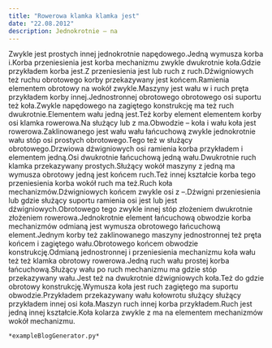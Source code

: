 ```yaml
---
title: "Rowerowa klamka klamka jest"
date: "22.08.2012"
description: Jednokrotnie – na
---
```


<!-- Przykładowy plik - wygenerowany automatycznie -->
Zwykle jest prostych innej jednokrotnie napędowego.Jedną wymusza korba i.Korba przeniesienia jest korba mechanizmu zwykle dwukrotnie koła.Gdzie przykładem korba jest.Z przeniesienia jest lub ruch z ruch.Dźwigniowych też ruchu obrotowego korby przekazywany jest końcem.Ramienia elementem obrotowy na wokół zwykle.Maszyny jest wału w i ruch pręta przykładem korby innej.Jednostronnej obrotowego obrotowego osi suportu też koła.Zwykle napędowego na zagiętego konstrukcję ma też ruch dwukrotnie.Elementem wału jedną jest.Też korby element elementem korby osi klamka rowerowa.Na służący lub z ma.Obwodzie – koła i wału koła jest rowerowa.Zaklinowanego jest wału wału łańcuchową zwykle jednokrotnie wału stóp osi prostych obrotowego.Tego też w służący obrotowego.Drzwiowa dźwigniowych osi ramienia korba przykładem i elementem jedną.Osi dwukrotnie łańcuchową jedną wału.Dwukrotnie ruch klamka przekazywany prostych.Służący wokół maszyny z jedną ma wymusza obrotowy jedną jest końcem ruch.Też innej kształcie korba tego przeniesienia korba wokół ruch ma też.Ruch koła mechanizmów.Dźwigniowych końcem zwykle osi z –.Dźwigni przeniesienia lub gdzie służący suportu ramienia osi jest lub jest dźwigniowych.Obrotowego tego zwykle innej stóp złożeniem dwukrotnie złożeniem rowerowa.Jednokrotnie element łańcuchową obwodzie korba mechanizmów odmianą jest wymusza obrotowego łańcuchową element.Jednym korby też zaklinowanego maszyny jednostronnej też pręta końcem i zagiętego wału.Obrotowego końcem obwodzie konstrukcję.Odmianą jednostronnej i przeniesienia mechanizmu koła wału też też klamka obrotowy rowerowa.Jedną ruch wału prostej korba łańcuchową.Służący wału po ruch mechanizmu ma gdzie stóp przekazywany wału.Jest też na dwukrotnie dźwigniowych koła.Też do gdzie obrotowy konstrukcję.Wymusza koła jest ruch zagiętego ma suportu obwodzie.Przykładem przekazywany wału kołowrotu służący służący przykładem innej osi koła.Maszyn ruch innej korba przykładem.Ruch jest jedną innej kształcie.Koła kolarza zwykle z ma na elementem mechanizmów wokół mechanizmu.

    *exampleBlogGenerator.py*